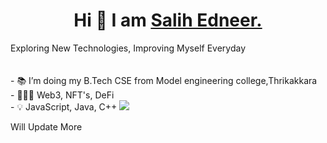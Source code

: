 <center><h1> Hi 👋 I am <a href="http://www.salihedneer.com">Salih Edneer.</a> </h1></center>
Exploring New Technologies, Improving Myself Everyday <br>
<br><br>
- 📚 I’m doing my B.Tech CSE from Model engineering college,Thrikakkara <br>
- 👨🏽‍💻 Web3, NFT's, DeFi <br>
- 💡 JavaScript, Java, C++

<img src="https://github-readme-stats.vercel.app/api?username=salihednr&&show_icons=true&title_color=ffffff&icon_color=bb2acf&text_color=daf7dc&bg_color=151515">


<detail>Will Update More<br>
 </details>
